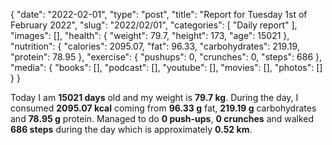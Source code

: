 {
    "date": "2022-02-01",
    "type": "post",
    "title": "Report for Tuesday 1st of February 2022",
    "slug": "2022\/02\/01",
    "categories": [
        "Daily report"
    ],
    "images": [],
    "health": {
        "weight": 79.7,
        "height": 173,
        "age": 15021
    },
    "nutrition": {
        "calories": 2095.07,
        "fat": 96.33,
        "carbohydrates": 219.19,
        "protein": 78.95
    },
    "exercise": {
        "pushups": 0,
        "crunches": 0,
        "steps": 686
    },
    "media": {
        "books": [],
        "podcast": [],
        "youtube": [],
        "movies": [],
        "photos": []
    }
}

Today I am <strong>15021 days</strong> old and my weight is <strong>79.7 kg</strong>. During the day, I consumed <strong>2095.07 kcal</strong> coming from <strong>96.33 g</strong> fat, <strong>219.19 g</strong> carbohydrates and <strong>78.95 g</strong> protein. Managed to do <strong>0 push-ups</strong>, <strong>0 crunches</strong> and walked <strong>686 steps</strong> during the day which is approximately <strong>0.52 km</strong>.